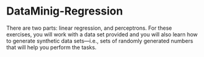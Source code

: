 # DataMinig-Regression
There are two parts: linear regression, and perceptrons. For these exercises, you will work with a data set provided and you will also learn how to generate synthetic data sets—i.e., sets of randomly generated numbers that will help you perform the tasks.
